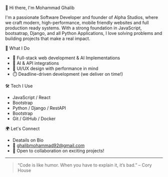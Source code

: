  👋 Hi there, I'm Mohammad Ghalib

I'm a passionate Software Developer and founder of Alpha Studios, where we craft modern, high-performance, mobile friendly websites and full production ready systems. With a strong foundation in JavaScript, bootsatrap, Django, and all Python Applications, I love solving problems and building projects that make a real impact.

💼 What I Do
- 🚀 Full-stack web development & AI Implementations
- 🧠 AI & API integrations
- 🎯 UI/UX design with performance in mind
- ⏱️ Deadline-driven development (we deliver on time!)

🛠️ Tech I Use
- JavaScript / React 
- Bootstrap
- Python / Django / RestAPI
- Bootstrap 
- Git / GitHub / Docker

🌍 Let's Connect
 - Deatails on Bio
- 📧 ghalibmohammad92@gmail.com
- 💬 Open to collaboration on exciting projects!

---

> “Code is like humor. When you have to explain it, it’s bad.” – Cory House
